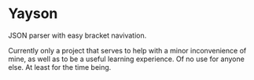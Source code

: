 # Yayson
JSON parser with easy bracket navivation.

Currently only a project that serves to help with a minor inconvenience of mine, as well as to be a useful learning experience.
Of no use for anyone else. At least for the time being.
